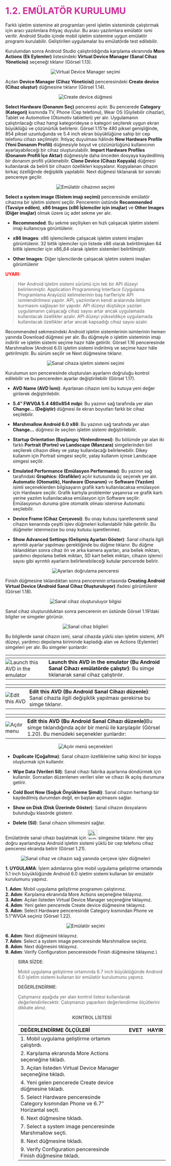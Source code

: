 <h1 style="color:#cd2d98;">1.2. EMÜLATÖR KURULUMU</h1>

Farklı işletim sistemine ait programları yerel işletim sisteminde çalıştırmak için aracı yazılımlara ihtiyaç duyulur. Bu aracı yazılımlara emülatör ismi verilir. Android Studio içinde mobil işletim sistemine uygun emülatör programı kurulabilir. Geliştirilen uygulamalar bu emülatörde test edilebilir.

Kurulumdan sonra Android Studio çalıştırıldığında karşılama ekranında **More Actions (Ek Eylemler)** listesindeki **Virtual Device Manager (Sanal Cihaz Yöneticisi)** seçeneği tıklanır (Görsel 1.13).

<div style="display:block;text-align:center">

![Virtual Device Manager seçimi](./mobil-uygulama-gelistirmeye-hazirlik/gorsel-1.13-virtual-device-manager-secimi.png)
</div>


Açılan **Device Manager (Cihaz Yöneticisi)** penceresindeki **Create device (Cihaz oluştur)** düğmesine tıklanır (Görsel 1.14). 
<div style="display:block;text-align:center">

![Create device düğmesi](./mobil-uygulama-gelistirmeye-hazirlik/gorsel-1.14-create-device-dugmesi.png)
</div>


**Select Hardware (Donanım Seç)** penceresi açılır. Bu pencerede **Category (Kategori)** kısmında TV, Phone (Cep telefonu), Wear OS (Giyilebilir cihazlar), Tablet ve Automotive (Otomotiv tabletleri) yer alır. Uygulamanın çalıştırılacağı cihaz hangi kategorideyse o kategori seçilerek uygun ekran büyüklüğü ve çözünürlük belirlenir. Görsel 1.15’te 480 piksel genişliğinde, 854 piksel uzunluğunda ve 5.4 inch ekran büyüklüğüne sahip bir cep telefonu cihazı seçilmiştir. İhtiyaç duyulması hâlinde **New Hardware Profile (Yeni Donanım Profili)** düğmesiyle boyut ve çözünürlüğünü kullanıcının ayarlayabileceği bir cihaz oluşturulabilir. **Import Hardware Profiles (Donanım Profili İçe Aktar)** düğmesiyle daha önceden dosyaya kaydedilmiş bir donanım profili yüklenebilir. **Clone Device (Cihazı Kopyala)** düğmesi kullanılarak da belirli bir cihazın özellikleri kopyalanır. Kopyalanan cihazın birkaç özelliğinde değişiklik yapılabilir. Next düğmesi tıklanarak bir sonraki pencereye geçilir.
<div style="display:block;text-align:center">

![Emülatör cihazının seçimi](./mobil-uygulama-gelistirmeye-hazirlik/gorsel-1.15-emulator-cihazinin-secimi.png)
</div>


**Select a system image (Sistem imajı seçimi)** penceresinde emülatör cihazına bir işletim sistemi seçilir. Pencerenin üstünde **Recommended (Tavsiye edilen)**, **x86 Images (x86 İşlemciler için imajlar)** ve **Other Images (Diğer imajlar)** olmak üzere üç adet sekme yer alır.

- **Recommended**: Bu sekme seçiliyken en hızlı çalışacak işletim sistemi imajı kullanıcıya görüntülenir.

- **x86 Images**: x86 işlemcilerde çalışacak işletim sistemi imajları görüntülenir. 32 bitlik işlemciler için listede x86 olarak belirtilmişken 64 bitlik işlemciler için x86_64 olarak işletim sistemleri belirtilmiştir.

- **Other Images**: Diğer işlemcilerde çalışacak işletim sistemi imajları görüntülenir

<span style="color:#f00;font-weight:bold">UYARI:</span> 

>Her Android işletim sistemi sürümü için tek bir API düzeyi belirlenmiştir. Application Programming Interface (Uygulama Programlama Arayüzü) kelimelerinin baş harfleriyle API isimlendirilmesi yapılır. API, yazılımların kendi aralarında iletişim kurmasını sağlayan bir yapıdır. API düzeyi düştükçe yazılan uygulamanın çalışacağı cihaz sayısı artar ancak uygulamada kullanılacak özellikler azalır. API düzeyi yükseldikçe uygulamada kullanılacak özellikler artar ancak kapsadığı cihaz sayısı azalır.

Recommended sekmesindeki Android işletim sistemlerinin isimlerinin hemen yanında Download düğmesi yer alır. Bu düğmeyle o işletim sisteminin imajı indirilir ve işletim sistemi seçime hazır hâle getirilir. Görsel 1.16 penceresinde Marshmallow (Android 6.0) işletim sistemi indirilmiş ve seçime hazır hâle getirilmiştir. Bu sürüm seçilir ve Next düğmesine tıklanır.

<div style="display:block;text-align:center">

![Sanal cihaza işletim sistemi seçimi](./mobil-uygulama-gelistirmeye-hazirlik/gorsel-1.16-sanal-cihaza-isletim-sistemi-secimi.png)
</div>


Kurulumun son penceresinde oluşturulan ayarların doğruluğu kontrol edilebilir ve bu pencereden ayarlar değiştirilebilir (Görsel 1.17).

- **AVD Name (AVD İsmi)**: Ayarlanan cihazın ismi bu kutuya yeni değer girilerek değiştirilebilir.

- **5.4” FWVGA 5.4 480x854 mdpi**: Bu yazının sağ tarafında yer alan **Change… (Değiştir)** düğmesi ile ekran boyutları farklı bir cihaz seçilebilir.

- **Marshmallow Android 6.0 x86**: Bu yazının sağ tarafında yer alan **Change…** düğmesi ile seçilen işletim sistemi değiştirilebilir.

- **Startup Orientation (Başlangıç Yönlendirmesi)**: Bu bölümde yar alan iki farklı **Portrait (Portre) ve Landscape (Manzara)** simgelerinden biri seçilerek cihazın dikey ve yatay kullanılacağı belirlenebilir. Dikey kullanım için Portrait simgesi seçilir, yatay kullanım içinse Landscape simgesi seçilir.

- **Emulated Performance (Emülasyon Performansı)**: Bu yazının sağ tarafındaki **Graphics: (Grafikler)** açılır kutusunda üç seçenek yer alır. **Automatic (Otomatik), Hardware (Donanım)** ve **Software (Yazılım)** isimli seçeneklerden bilgisayarın grafik kartı kullanılacaksa emülasyon için Hardware seçilir. Grafik kartıyla problemler yaşanırsa ve grafik kartı yerine yazılım kullanılacaksa emülasyon için Software seçilir. Emülasyonun duruma göre otomatik olması istenirse Automatic seçilebilir.

- **Device Frame (Cihaz Çerçevesi)**: Bu onay kutusu işaretlenerek sanal cihazın kenarında çeşitli işlev düğmeleri kullanılabilir hâle getirilir. Bu düğmeler istenmezse bu onay kutusu
işaretlenmez.

- **Show Advanced Settings (Gelişmiş Ayarları Göster)**: Sanal cihazla ilgili ayrıntılı ayarlar yapılması gerektiğinde bu düğme tıklanır. Bu düğme tıklandıktan sonra cihaz ön ve arka kamera ayarları, ana bellek miktarı, yardımcı depolama bellek miktarı, SD kart bellek miktarı, cihazın işlemci sayısı gibi ayrıntılı ayarların belirlenebileceği kutular pencerede belirir. 
<div style="display:block;text-align:center">

![Ayarları doğrulama penceresi](./mobil-uygulama-gelistirmeye-hazirlik/gorsel-1.17-ayarlari-dogrulama-penceresi.png)
</div>


Finish düğmesine tıklandıktan sonra pencerenin ortasında **Creating Android Virtual Device (Android Sanal Cihaz Oluşturuluyor)** ifadesi görüntülenir (Görsel 1.18).
<div style="display:block;text-align:center">

![Sanal cihaz oluşturuluyor bilgisi](./mobil-uygulama-gelistirmeye-hazirlik/gorsel-1.18-sanal-cihaz-olusturuluyor-bilgisi.png)
</div>

Sanal cihaz oluşturulduktan sonra pencerenin en üstünde Görsel 1.19’daki bilgiler ve simgeler görünür.
<div style="display:block;text-align:center">

![Sanal cihaz bilgileri](./mobil-uygulama-gelistirmeye-hazirlik/gorsel-1.19-sanal-cihaz-bilgileri.png)
</div>


Bu bilgilerde sanal cihazın ismi, sanal cihazda yüklü olan işletim sistemi, API düzeyi, yardımcı depolama biriminde kapladığı alan ve Actions (Eylemler) simgeleri yer alır. Bu simgeler şunlardır:


<table>
<thead>
  <tr>
    <th></th>
    <th></th>
  </tr>
</thead>
<tbody>
  <tr>
    <td style="margin:0px;padding:0px;"><img src="./mobil-uygulama-gelistirmeye-hazirlik/launch-this-avd-in-the-emulator.png" alt="Launch this AVD in the emulator"></td>
    <td><span style="font-weight:bold">Launch this AVD in the emulator (Bu Android Sanal Cihazı emülatörde çalıştır)</span>: Bu simge tıklanarak sanal cihaz çalıştırılır.</td>
  </tr>
</tbody>
</table>

<table>
<thead>
  <tr>
    <th></th>
    <th></th>
  </tr>
</thead>
<tbody>
  <tr>
    <td style="margin:0px;padding:0px;"><img src="./mobil-uygulama-gelistirmeye-hazirlik/edit-this-avd.png" alt="Edit this AVD"></td>
    <td><span style="font-weight:bold">Edit this AVD (Bu Android Sanal Cihazı düzenle)</span>: Sanal cihazla ilgili değişiklik yapılması gerekirse bu simge tıklanır.</td>
  </tr>
</tbody>
</table>

<table>
<thead>
  <tr>
    <th></th>
    <th></th>
  </tr>
</thead>
<tbody>
  <tr>
    <td style="margin:0px;padding:0px;"><img src="./mobil-uygulama-gelistirmeye-hazirlik/acilir-menu.png" alt="Açılır menu"></td>
    <td><span style="font-weight:bold">Edit this AVD (Bu Android Sanal Cihazı düzenle)</span>Bu simge tıklandığında açılır bir menü ile karşılaşılır (Görsel 1.20). Bu menüdeki seçenekler şunlardır: </td>
  </tr>
</tbody>
</table>

<div style="display:block;text-align:center">

![Açılır menü seçenekleri](./mobil-uygulama-gelistirmeye-hazirlik/gorsel-1.20-acilir-menu-secenekleri.png)
</div>

- **Duplicate (Çoğaltma)**: Sanal cihazın özelliklerine sahip ikinci bir kopya oluşturmak için kullanılır.
  
- **Wipe Data (Verileri Sil)**: Sanal cihazı fabrika ayarlarına döndürmek için kullanılır. Sonradan düzenlenen verileri siler ve cihazı ilk açılış durumuna getirir.

- **Cold Boot Now (Soğuk Önyükleme Şimdi)**: Sanal cihazın herhangi bir kaydedilmiş durumdan değil, en baştan açılmasını sağlar.

- **Show on Disk (Disk Üzerinde Göster)**: Sanal cihazın dosyalarını bulunduğu klasörde gösterir.

- **Delete (Sil)**: Sanal cihazın silinmesini sağlar.



Emülatörde sanal cihazı başlatmak için <img src="./mobil-uygulama-gelistirmeye-hazirlik/launch-this-avd-in-the-emulator.png" width="30px" height="30px" alt="Launch this AVD in the emulator"> simgesine tıklanır. Her şey doğru ayarlandıysa Android işletim sistemi yüklü bir cep telefonu cihaz penceresi ekranda belirir (Görsel 1.21).

<div style="display:block;text-align:center">

![Sanal cihaz ve cihazın sağ yanında çerçeve işlev düğmeleri](./mobil-uygulama-gelistirmeye-hazirlik/gorsel-1.21-sanal-cihaz-ve-cihazin-sag-yaninda-cerceve-islev-dugmeleri.png)
</div>


**1. UYGULAMA**: İşlem adımlarına göre mobil uygulama geliştirme ortamında 5.1 inch büyüklüğünde Android 6.0 işletim sistemi kullanan bir emülatör kurulumunu yapınız.

**1. Adım**: Mobil uygulama geliştirme programını çalıştırınız.\
**2. Adım**: Karşılama ekranında More Actions seçeneğine tıklayınız.\
**3. Adım**: Açılan listeden Virtual Device Manager seçeneğine tıklayınız.\
**4. Adım**: Yeni gelen pencerede Create device düğmesine tıklayınız.\
**5. Adım**: Select Hardware penceresinde Category kısmından Phone ve 5.1”WVGA seçiniz (Görsel 1.22).
<div style="display:block;text-align:center">

![Emülatör seçimi](./mobil-uygulama-gelistirmeye-hazirlik/gorsel-1.22-emulator-secimi.png)
</div>


**6. Adım**: Next düğmesini tıklayınız.\
**7. Adım**: Select a system image penceresinde Marshmallow seçiniz.\
**8. Adım**: Next düğmesini tıklayınız.\
**9. Adım**: Verify Configuration penceresinde Finish düğmesine tıklayınız.\

>**SIRA SİZDE**: 
>
>Mobil uygulama geliştirme ortamında 6.7 inch büyüklüğünde Android 6.0 işletim sistemi kullanan bir emülatör kurulumunu yapınız.
>
>**DEĞERLENDİRME**: 
>
>Çalışmanız aşağıda yer alan kontrol listesi kullanılarak değerlendirilecektir. Çalışmanızı yaparken değerlendirme ölçütlerini dikkate alınız.
>
><div style="text-align:center;"><b>KONTROL LİSTESİ</b></div>
>
>| DEĞERLENDİRME ÖLÇÜLERİ                                                             | EVET | HAYIR |
>| :--------------------------------------------------------------------------------- | ---- | ----- |
>| 1. Mobil uygulama geliştirme ortamını çalıştırdı.                                  |
>| 2. Karşılama ekranında More Actions seçeneğine tıkladı.                            |
>| 3. Açılan listeden Virtual Device Manager seçeneğine tıkladı.                      |
>| 4. Yeni gelen pencerede Create device düğmesine tıkladı.                           |
>| 5. Select Hardware penceresinde Category kısmından Phone ve 6.7” Horizantal seçti. |
>| 6. Next düğmesine tıkladı.                                                         |
>| 7. Select a system image penceresinde Marshmallow seçti.                           |
>| 8. Next düğmesine tıkladı.                                                         |
>| 9. Verify Configuration penceresinde Finish düğmesine tıkladı.                     |